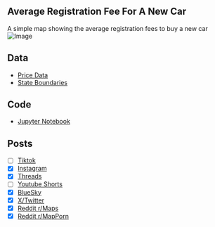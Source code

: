 ## Average Registration Fee For A New Car
A simple map showing the average registration fees to buy a new car
![Image](https://drive.google.com/uc?export=view&id=1J0Wbs4Wd5B-4sX4y85XsKZfp_DKfm8Ah)

## Data
* [Price Data](https://caredge.com/guides/cheapest-state-to-buy-a-car)
* [State Boundaries](https://www.census.gov/geographies/mapping-files/time-series/geo/carto-boundary-file.html)

## Code
* [Jupyter Notebook](FormatData.ipynb)

## Posts
- [ ] [Tiktok]()
- [x] [Instagram](https://www.instagram.com/p/DKxCUOWJFqu/)
- [x] [Threads](https://www.threads.com/@vinemapper/post/DKxCVB5pATl)
- [ ] [Youtube Shorts]()
- [x] [BlueSky](https://bsky.app/profile/vinemapper.bsky.social/post/3lrdr77ni6s25)
- [x] [X/Twitter](https://x.com/VineMapper/status/1932828095897337970)
- [x] [Reddit r/Maps](https://www.reddit.com/r/Maps/comments/1l8w7uh/average_new_car_registration_fees_2025/)
- [x] [Reddit r/MapPorn](https://www.reddit.com/r/MapPorn/comments/1l8w7xz/average_new_car_registration_fees_2025/)
